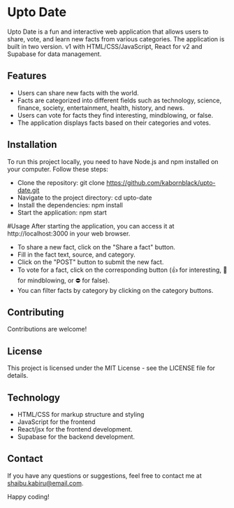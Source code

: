 # Upto Date

Upto Date is a fun and interactive web application that allows users to share, vote, and learn new facts from various categories. The application is built in two version. v1 with HTML/CSS/JavaScript,  React for v2 and Supabase for data management.

## Features
* Users can share new facts with the world.
* Facts are categorized into different fields such as technology, science, finance, society, entertainment, health, history, and news.
* Users can vote for facts they find interesting, mindblowing, or false.
* The application displays facts based on their categories and votes.

## Installation
To run this project locally, you need to have Node.js and npm installed on your computer. Follow these steps:

* Clone the repository: git clone https://github.com/kabornblack/upto-date.git
* Navigate to the project directory: cd upto-date
* Install the dependencies: npm install
* Start the application: npm start

#Usage
After starting the application, you can access it at http://localhost:3000 in your web browser.

* To share a new fact, click on the "Share a fact" button.
* Fill in the fact text, source, and category.
* Click on the "POST" button to submit the new fact.
* To vote for a fact, click on the corresponding button (👍 for interesting, 🤯 for mindblowing, or ⛔️ for false).
* You can filter facts by category by clicking on the category buttons.

## Contributing
Contributions are welcome! 

## License
This project is licensed under the MIT License - see the LICENSE file for details.

## Technology 
* HTML/CSS for markup structure and styling
* JavaScript for the frontend
* React/jsx for the frontend development.
* Supabase for the backend development.


## Contact
If you have any questions or suggestions, feel free to contact me at shaibu.kabiru@email.com.

Happy coding!
